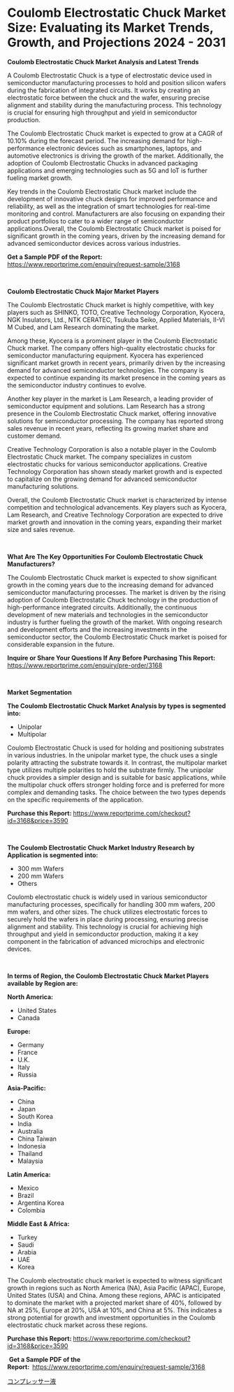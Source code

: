 <p><h1>Coulomb Electrostatic Chuck Market Size: Evaluating its Market Trends, Growth, and Projections 2024 - 2031</h1></p><p><strong>Coulomb Electrostatic Chuck Market Analysis and Latest Trends</strong></p>
<p><p>A Coulomb Electrostatic Chuck is a type of electrostatic device used in semiconductor manufacturing processes to hold and position silicon wafers during the fabrication of integrated circuits. It works by creating an electrostatic force between the chuck and the wafer, ensuring precise alignment and stability during the manufacturing process. This technology is crucial for ensuring high throughput and yield in semiconductor production.</p><p>The Coulomb Electrostatic Chuck market is expected to grow at a CAGR of 10.10% during the forecast period. The increasing demand for high-performance electronic devices such as smartphones, laptops, and automotive electronics is driving the growth of the market. Additionally, the adoption of Coulomb Electrostatic Chucks in advanced packaging applications and emerging technologies such as 5G and IoT is further fueling market growth.</p><p>Key trends in the Coulomb Electrostatic Chuck market include the development of innovative chuck designs for improved performance and reliability, as well as the integration of smart technologies for real-time monitoring and control. Manufacturers are also focusing on expanding their product portfolios to cater to a wider range of semiconductor applications.Overall, the Coulomb Electrostatic Chuck market is poised for significant growth in the coming years, driven by the increasing demand for advanced semiconductor devices across various industries.</p></p>
<p><strong>Get a Sample PDF of the Report:&nbsp;</strong> <a href="https://www.reportprime.com/enquiry/request-sample/3168">https://www.reportprime.com/enquiry/request-sample/3168</a></p>
<p>&nbsp;</p>
<p><strong>Coulomb Electrostatic Chuck Major Market Players</strong></p>
<p><p>The Coulomb Electrostatic Chuck market is highly competitive, with key players such as SHINKO, TOTO, Creative Technology Corporation, Kyocera, NGK Insulators, Ltd., NTK CERATEC, Tsukuba Seiko, Applied Materials, II-VI M Cubed, and Lam Research dominating the market.</p><p>Among these, Kyocera is a prominent player in the Coulomb Electrostatic Chuck market. The company offers high-quality electrostatic chucks for semiconductor manufacturing equipment. Kyocera has experienced significant market growth in recent years, primarily driven by the increasing demand for advanced semiconductor technologies. The company is expected to continue expanding its market presence in the coming years as the semiconductor industry continues to evolve.</p><p>Another key player in the market is Lam Research, a leading provider of semiconductor equipment and solutions. Lam Research has a strong presence in the Coulomb Electrostatic Chuck market, offering innovative solutions for semiconductor processing. The company has reported strong sales revenue in recent years, reflecting its growing market share and customer demand.</p><p>Creative Technology Corporation is also a notable player in the Coulomb Electrostatic Chuck market. The company specializes in custom electrostatic chucks for various semiconductor applications. Creative Technology Corporation has shown steady market growth and is expected to capitalize on the growing demand for advanced semiconductor manufacturing solutions.</p><p>Overall, the Coulomb Electrostatic Chuck market is characterized by intense competition and technological advancements. Key players such as Kyocera, Lam Research, and Creative Technology Corporation are expected to drive market growth and innovation in the coming years, expanding their market size and sales revenue.</p></p>
<p>&nbsp;</p>
<p><strong>What Are The Key Opportunities For Coulomb Electrostatic Chuck Manufacturers?</strong></p>
<p><p>The Coulomb Electrostatic Chuck market is expected to show significant growth in the coming years due to the increasing demand for advanced semiconductor manufacturing processes. The market is driven by the rising adoption of Coulomb Electrostatic Chuck technology in the production of high-performance integrated circuits. Additionally, the continuous development of new materials and technologies in the semiconductor industry is further fueling the growth of the market. With ongoing research and development efforts and the increasing investments in the semiconductor sector, the Coulomb Electrostatic Chuck market is poised for considerable expansion in the future.</p></p>
<p><strong>Inquire or Share Your Questions If Any Before Purchasing This Report:</strong> <a href="https://www.reportprime.com/enquiry/pre-order/3168">https://www.reportprime.com/enquiry/pre-order/3168</a></p>
<p>&nbsp;</p>
<p><strong>Market Segmentation</strong></p>
<p><strong>The Coulomb Electrostatic Chuck Market Analysis by types is segmented into:</strong></p>
<p><ul><li>Unipolar</li><li>Multipolar</li></ul></p>
<p><p>Coulomb Electrostatic Chuck is used for holding and positioning substrates in various industries. In the unipolar market type, the chuck uses a single polarity attracting the substrate towards it. In contrast, the multipolar market type utilizes multiple polarities to hold the substrate firmly. The unipolar chuck provides a simpler design and is suitable for basic applications, while the multipolar chuck offers stronger holding force and is preferred for more complex and demanding tasks. The choice between the two types depends on the specific requirements of the application.</p></p>
<p><strong>Purchase this Report:&nbsp;</strong><a href="https://www.reportprime.com/checkout?id=3168&price=3590">https://www.reportprime.com/checkout?id=3168&price=3590</a></p>
<p>&nbsp;</p>
<p><strong>The Coulomb Electrostatic Chuck Market Industry Research by Application is segmented into:</strong></p>
<p><ul><li>300 mm Wafers</li><li>200 mm Wafers</li><li>Others</li></ul></p>
<p><p>Coulomb electrostatic chuck is widely used in various semiconductor manufacturing processes, specifically for handling 300 mm wafers, 200 mm wafers, and other sizes. The chuck utilizes electrostatic forces to securely hold the wafers in place during processing, ensuring precise alignment and stability. This technology is crucial for achieving high throughput and yield in semiconductor production, making it a key component in the fabrication of advanced microchips and electronic devices.</p></p>
<p>&nbsp;</p>
<p><strong>In terms of Region, the Coulomb Electrostatic Chuck Market Players available by Region are:</strong></p>
<p>
    <p> <strong> North America: </strong>
        <ul>
            <li>United States</li>
            <li>Canada</li>
        </ul>
        </p> 
    <p> <strong> Europe: </strong>
        <ul>
            <li>Germany</li>
            <li>France</li>
            <li>U.K.</li>
            <li>Italy</li>
            <li>Russia</li>
        </ul>
        </p> 
    <p> <strong> Asia-Pacific: </strong>
        <ul>
            <li>China</li>
            <li>Japan</li>
            <li>South Korea</li>
            <li>India</li>
            <li>Australia</li>
            <li>China Taiwan</li>
            <li>Indonesia</li>
            <li>Thailand</li>
            <li>Malaysia</li>
        </ul>
        </p> 
    <p> <strong> Latin America: </strong>
        <ul>
            <li>Mexico</li>
            <li>Brazil</li>
            <li>Argentina Korea</li>
            <li>Colombia</li>
        </ul>
        </p> 
    <p> <strong> Middle East & Africa: </strong>
        <ul>
            <li>Turkey</li>
            <li>Saudi</li>
            <li>Arabia</li>
            <li>UAE</li>
            <li>Korea</li>
        </ul>
    </p>
    </p>
<p><p>The Coulomb electrostatic chuck market is expected to witness significant growth in regions such as North America (NA), Asia Pacific (APAC), Europe, United States (USA) and China. Among these regions, APAC is anticipated to dominate the market with a projected market share of 40%, followed by NA at 25%, Europe at 20%, USA at 10%, and China at 5%. This indicates a strong potential for growth and investment opportunities in the Coulomb electrostatic chuck market across these regions.</p></p>
<p><strong>Purchase this Report: </strong><a href="https://www.reportprime.com/checkout?id=3168&price=3590">https://www.reportprime.com/checkout?id=3168&price=3590</a></p>
<p>&nbsp;<strong>Get a Sample PDF of the Report:&nbsp;&nbsp;</strong><a href="https://www.reportprime.com/enquiry/request-sample/3168">https://www.reportprime.com/enquiry/request-sample/3168</a></p>
<p><strong></strong></p>
<p><p><a href="https://github.com/nemesis2824/Market-Research-Report-List-1/blob/main/245300813261.md">コンプレッサー液</a></p></p>